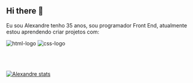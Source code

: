 ## Hi there 👋
Eu sou Alexandre tenho 35 anos, sou programador Front End, atualmente estou aprendendo criar projetos com:

<img src="https://img.shields.io/badge/HTML-239120?style=for-the-badge&logo=html5&logoColor=white" alt="html-logo" />
<img Src="https://img.shields.io/badge/CSS-239120?&style=for-the-badge&logo=css3&logoColor=white" alt="css-logo" />
<br>
<br>
<br>
<br>

[![Alexandre stats](https://github-readme-stats.vercel.app/api?username=Alexandre-ops)](https://github.com/anuraghazra/github-readme-stats)
